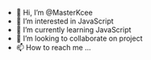 - 👋 Hi, I’m @MasterKcee
- 👀 I’m interested in JavaScript 
- 🌱 I’m currently learning JavaScript 
- 💞️ I’m looking to collaborate on project 
- 📫 How to reach me ...

<!---
MasterKcee/MasterKcee is a ✨ special ✨ repository because its `README.md` (this file) appears on your GitHub profile.
You can click the Preview link to take a look at your changes.
--->
